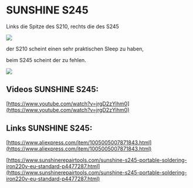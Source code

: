 # SUNSHINE S245

Links die Spitze des S210, rechts die des S245

![](https://user-images.githubusercontent.com/69573151/224663576-2205daf2-852e-4d3e-8e54-22e1ecdf0ef4.jpg)

der S210 scheint einen sehr praktischen Sleep zu haben, 

beim S245 scheint der zu fehlen. 

![](https://user-images.githubusercontent.com/69573151/224664019-4cbfc2fc-031e-4c67-be83-e20b33786d18.jpeg)

## Videos SUNSHINE S245:

[https://www.youtube.com/watch?v=jrgD2zYihm0](https://www.youtube.com/watch?v=jrgD2zYihm0)

## Links SUNSHINE S245:

[https://www.aliexpress.com/item/1005005007871843.html](https://www.aliexpress.com/item/1005005007871843.html)

[https://www.sunshinerepairtools.com/sunshine-s245-portable-soldering-iron220v-eu-standard-p4477287.html](https://www.sunshinerepairtools.com/sunshine-s245-portable-soldering-iron220v-eu-standard-p4477287.html)
